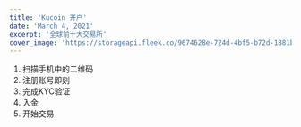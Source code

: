 ```yaml
---
title: 'Kucoin 开户'
date: 'March 4, 2021'
excerpt: '全球前十大交易所'
cover_image: 'https://storageapi.fleek.co/9674628e-724d-4bf5-b72d-1881b66105ed-bucket/blog-api/Kucoin-registry.jpg'
---
```


1. 扫描手机中的二维码
2. 注册账号即刻
3. 完成KYC验证
4. 入金
5. 开始交易